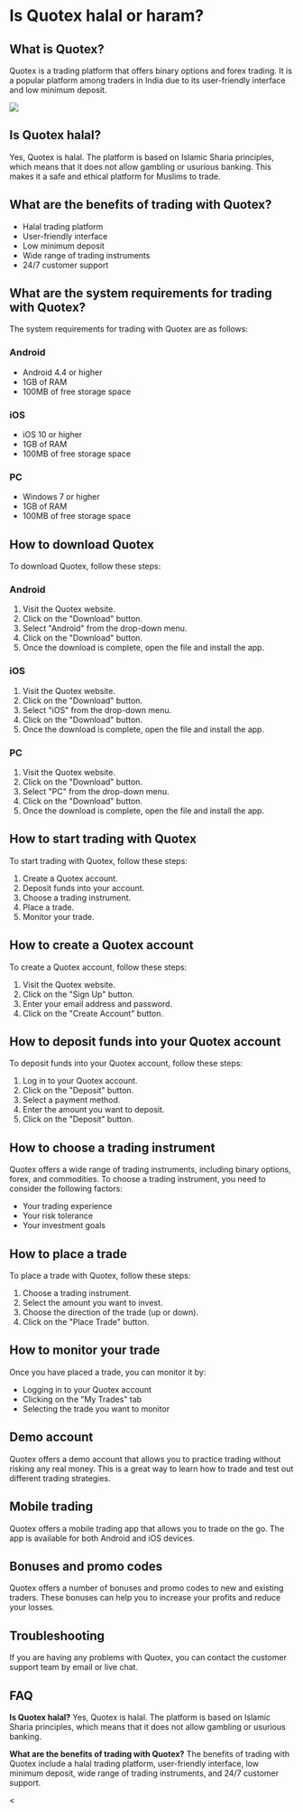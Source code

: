 # Is Quotex halal or haram?

## What is Quotex?

Quotex is a trading platform that offers binary options and forex
trading. It is a popular platform among traders in India due to its
user-friendly interface and low minimum deposit.

[![](https://static.quotex.io/files/4_en/300_250.jpg)](https://traff.sbs/brokerqxlid)

## Is Quotex halal?

Yes, Quotex is halal. The platform is based on Islamic Sharia
principles, which means that it does not allow gambling or usurious
banking. This makes it a safe and ethical platform for Muslims to trade.

## What are the benefits of trading with Quotex?

-   Halal trading platform
-   User-friendly interface
-   Low minimum deposit
-   Wide range of trading instruments
-   24/7 customer support

## What are the system requirements for trading with Quotex?

The system requirements for trading with Quotex are as follows:

### Android

-   Android 4.4 or higher
-   1GB of RAM
-   100MB of free storage space

### iOS

-   iOS 10 or higher
-   1GB of RAM
-   100MB of free storage space

### PC

-   Windows 7 or higher
-   1GB of RAM
-   100MB of free storage space

## How to download Quotex

To download Quotex, follow these steps:

### Android

1.  Visit the Quotex website.
2.  Click on the "Download" button.
3.  Select "Android" from the drop-down menu.
4.  Click on the "Download" button.
5.  Once the download is complete, open the file and install the app.

### iOS

1.  Visit the Quotex website.
2.  Click on the "Download" button.
3.  Select "iOS" from the drop-down menu.
4.  Click on the "Download" button.
5.  Once the download is complete, open the file and install the app.

### PC

1.  Visit the Quotex website.
2.  Click on the "Download" button.
3.  Select "PC" from the drop-down menu.
4.  Click on the "Download" button.
5.  Once the download is complete, open the file and install the app.

## How to start trading with Quotex

To start trading with Quotex, follow these steps:

1.  Create a Quotex account.
2.  Deposit funds into your account.
3.  Choose a trading instrument.
4.  Place a trade.
5.  Monitor your trade.

## How to create a Quotex account

To create a Quotex account, follow these steps:

1.  Visit the Quotex website.
2.  Click on the "Sign Up" button.
3.  Enter your email address and password.
4.  Click on the "Create Account" button.

## How to deposit funds into your Quotex account

To deposit funds into your Quotex account, follow these steps:

1.  Log in to your Quotex account.
2.  Click on the "Deposit" button.
3.  Select a payment method.
4.  Enter the amount you want to deposit.
5.  Click on the "Deposit" button.

## How to choose a trading instrument

Quotex offers a wide range of trading instruments, including binary
options, forex, and commodities. To choose a trading instrument, you
need to consider the following factors:

-   Your trading experience
-   Your risk tolerance
-   Your investment goals

## How to place a trade

To place a trade with Quotex, follow these steps:

1.  Choose a trading instrument.
2.  Select the amount you want to invest.
3.  Choose the direction of the trade (up or down).
4.  Click on the "Place Trade" button.

## How to monitor your trade

Once you have placed a trade, you can monitor it by:

-   Logging in to your Quotex account
-   Clicking on the "My Trades" tab
-   Selecting the trade you want to monitor

## Demo account

Quotex offers a demo account that allows you to practice trading without
risking any real money. This is a great way to learn how to trade and
test out different trading strategies.

## Mobile trading

Quotex offers a mobile trading app that allows you to trade on the go.
The app is available for both Android and iOS devices.

## Bonuses and promo codes

Quotex offers a number of bonuses and promo codes to new and existing
traders. These bonuses can help you to increase your profits and reduce
your losses.

## Troubleshooting

If you are having any problems with Quotex, you can contact the customer
support team by email or live chat.

## FAQ

**Is Quotex halal?** Yes, Quotex is halal. The platform is based on
Islamic Sharia principles, which means that it does not allow gambling
or usurious banking.

**What are the benefits of trading with Quotex?** The benefits of
trading with Quotex include a halal trading platform, user-friendly
interface, low minimum deposit, wide range of trading instruments, and
24/7 customer support.

\<

